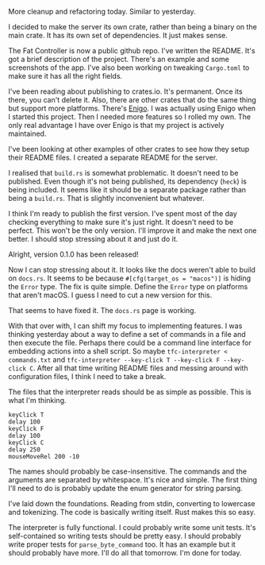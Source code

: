 More cleanup and refactoring today. Similar to yesterday.

I decided to make the server its own crate, rather than being a binary on the
main crate. It has its own set of dependencies. It just makes sense.

The Fat Controller is now a public github repo. I've written the README. It's
got a brief description of the project. There's an example and some screenshots
of the app. I've also been working on tweaking `Cargo.toml` to make sure it has
all the right fields.

I've been reading about publishing to crates.io. It's permanent. Once its there,
you can't delete it. Also, there are other crates that do the same thing but
support more platforms. There's [Enigo](https://github.com/enigo-rs/enigo). I
was actually using Enigo when I started this project. Then I needed more
features so I rolled my own. The only real advantage I have over Enigo is that
my project is actively maintained.

I've been looking at other examples of other crates to see how they setup their
README files. I created a separate README for the server.

I realised that `build.rs` is somewhat problematic. It doesn't need to be
published. Even though it's not being published, its dependency (`heck`) is
being included. It seems like it should be a separate package rather than being
a `build.rs`. That is slightly inconvenient but whatever.

I think I'm ready to publish the first version. I've spent most of the day
checking everything to make sure it's just right. It doesn't need to be perfect.
This won't be the only version. I'll improve it and make the next one better. I
should stop stressing about it and just do it.

Alright, version 0.1.0 has been released!

Now I can stop stressing about it. It looks like the docs weren't able to build
on `docs.rs`. It seems to be because `#[cfg(target_os = "macos")]` is hiding the
`Error` type. The fix is quite simple. Define the `Error` type on platforms that
aren't macOS. I guess I need to cut a new version for this.

That seems to have fixed it. The `docs.rs` page is working.

With that over with, I can shift my focus to implementing features. I was
thinking yesterday about a way to define a set of commands in a file and then
execute the file. Perhaps there could be a command line interface for embedding
actions into a shell script. So maybe `tfc-interpreter < commands.txt` and
`tfc-interpreter --key-click T --key-click F --key-click C`. After all that time
writing README files and messing around with configuration files, I think I need
to take a break.

The files that the interpreter reads should be as simple as possible. This is
what I'm thinking.

```
keyClick T
delay 100
keyClick F
delay 100
keyClick C
delay 250
mouseMoveRel 200 -10
```

The names should probably be case-insensitive. The commands and the arguments
are separated by whitespace. It's nice and simple. The first thing I'll need to
do is probably update the enum generator for string parsing.

I've laid down the foundations. Reading from stdin, converting to lowercase and
tokenizing. The code is basically writing itself. Rust makes this so easy.

The interpreter is fully functional. I could probably write some unit tests.
It's self-contained so writing tests should be pretty easy. I should probably
write proper tests for `parse_byte_command` too. It has an example but it should
probably have more. I'll do all that tomorrow. I'm done for today.
